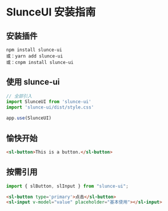 # SlunceUI 安装指南
 
## 安装插件
 
```
npm install slunce-ui
或：yarn add slunce-ui
或：cnpm install slunce-ui
```
 
## 使用 slunce-ui
 
```TypeScript
// 全部引入
import SlunceUI from 'slunce-ui'
import 'slunce-ui/dist/style.css'
 
app.use(SlunceUI)
```

## 愉快开始
```HTML
<sl-button>This is a button.</sl-button>
```

## 按需引用
```TypeScript
import { slButton, slInput } from "slunce-ui";
```
```html
<sl-button type='primary'>点击</sl-button>
<sl-input v-model="value" placeholder="基本使用"></sl-input>
```